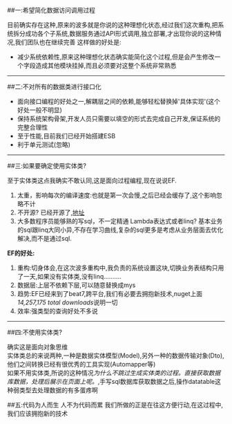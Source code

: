##一:希望简化数据访问调用过程

目前确实存在这种,原来的波多就是你说的这种理想化状态,经过我们这次重构,把系统拆分成功各个子系统,数据服务通过API形式调用,独立部署,才出现你说的这种情况,我们团队也在继续完善
这样做的好处是:
* 减少系统依赖性,原来这种理想化状态确实能简化这个过程,但是会产生修改一个字段造成其他模块挂掉,而且必须要对这整个系统非常熟悉

---
##二:不对所有的数据类进行接口化

* 面向接口编程的好处之一,解耦层之间的依赖,能够轻松替换掉'具体实现'(这个好处一般不明显)
* 保持系统架构骨架,开发人员只需要以填空的形式去完成自己开发,保证系统的完整合理性
* 至于性能,目前我们已经开始搭建ESB
* 利于单元测试(忽略)
---
##三:如果要确定使用实体类?  

至于实体类这点我确实不敢认同,这是面向过程编程,现在说说EF. 

 1. 太重，影响每次的编译速度:也就是第一次会慢,之后已经会缓存了,这个影响忽略不计
 2. 不开源? 已经开源了,[地址](https://github.com/aspnet/EntityFramework)
 3. 大多数程序员能够熟的写sql，不一定精通 Lambda表达式或者linq?  基本业务的sql跟linq大同小异,不存在学习曲线,复杂的sql更多是考虑从业务层面去优化解决,而不是通过sql.
 
 **EF的好处:**
 1. 重构:切身体会,在这次波多重构中,我负责的系统设置这块,切换业务表结构只用了一天,如果没有实体类,没有linq..........
 2. 数据层:上层不依赖下层,可以随意替换成mys
 3. 趋势:EF已经来到了beat7,跨平台,我们有必要去拥抱新技术,nuget上面*14,257,175 total downloads*说明一切
 4. 效率:强类型的查询好处不多说
 
 ---
##四:不使用实体类?

 确实这是面向对象思维  
 实体类总的来说两种,一种是数据实体模型(Model),另外一种的数据传输对象(Dto),他们之间转换已经有很优秀的工具实现(Automapper等)  
 如果不用实体类,所说的这种情况*为什么不跳过生成实体类的过程。直接获取数据库数据，处理后展示在页面上呢。*,手写sql数据库获取数据之后,操作datatable这种弱类型去处理数据的有多蛋疼啊  
 
 ##五:代码为人而生 人不为代码而累
 我们所做的正是在往这方便行动,在这过程中,我们应该拥抱新的技术